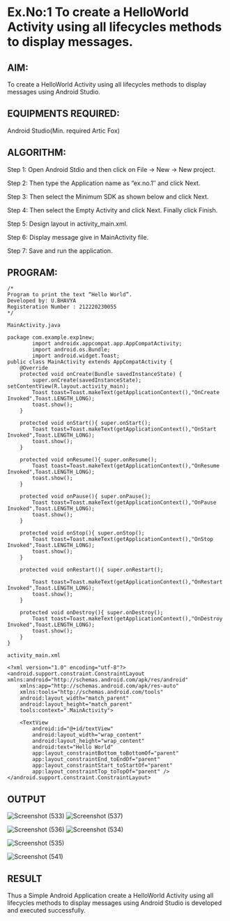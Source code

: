 # Ex.No:1 To create a HelloWorld Activity using all lifecycles methods to display messages.


## AIM:

To create a HelloWorld Activity using all lifecycles methods to display messages using Android Studio.

## EQUIPMENTS REQUIRED:

Android Studio(Min. required Artic Fox)

## ALGORITHM:

Step 1: Open Android Stdio and then click on File -> New -> New project.

Step 2: Then type the Application name as “ex.no.1″ and click Next. 

Step 3: Then select the Minimum SDK as shown below and click Next.

Step 4: Then select the Empty Activity and click Next. Finally click Finish.

Step 5: Design layout in activity_main.xml.

Step 6: Display message give in MainActivity file.

Step 7: Save and run the application.

## PROGRAM:
```
/*
Program to print the text “Hello World”.
Developed by: U.BHAVYA
Registeration Number : 212220230055
*/

MainActivity.java

package com.example.exp1new;
        import androidx.appcompat.app.AppCompatActivity;
        import android.os.Bundle;
        import android.widget.Toast;
public class MainActivity extends AppCompatActivity {
    @Override
    protected void onCreate(Bundle savedInstanceState) {
        super.onCreate(savedInstanceState); setContentView(R.layout.activity_main);
        Toast toast=Toast.makeText(getApplicationContext(),"OnCreate Invoked",Toast.LENGTH_LONG);
        toast.show();
    }

    protected void onStart(){ super.onStart();
        Toast toast=Toast.makeText(getApplicationContext(),"OnStart Invoked",Toast.LENGTH_LONG);
        toast.show();
    }

    protected void onResume(){ super.onResume();
        Toast toast=Toast.makeText(getApplicationContext(),"OnResume Invoked",Toast.LENGTH_LONG);
        toast.show();
    }

    protected void onPause(){ super.onPause();
        Toast toast=Toast.makeText(getApplicationContext(),"OnPause Invoked",Toast.LENGTH_LONG);
        toast.show();
    }

    protected void onStop(){ super.onStop();
        Toast toast=Toast.makeText(getApplicationContext(),"OnStop Invoked",Toast.LENGTH_LONG);
        toast.show();
    }

    protected void onRestart(){ super.onRestart();

        Toast toast=Toast.makeText(getApplicationContext(),"OnRestart Invoked",Toast.LENGTH_LONG);
        toast.show();
    }

    protected void onDestroy(){ super.onDestroy();
        Toast toast=Toast.makeText(getApplicationContext(),"OnDestroy Invoked",Toast.LENGTH_LONG);
        toast.show();
    }
}

activity_main.xml

<?xml version="1.0" encoding="utf-8"?>
<android.support.constraint.ConstraintLayout xmlns:android="http://schemas.android.com/apk/res/android"
    xmlns:app="http://schemas.android.com/apk/res-auto"
    xmlns:tools="http://schemas.android.com/tools"
    android:layout_width="match_parent"
    android:layout_height="match_parent"
    tools:context=".MainActivity">

    <TextView
        android:id="@+id/textView"
        android:layout_width="wrap_content"
        android:layout_height="wrap_content"
        android:text="Hello World"
        app:layout_constraintBottom_toBottomOf="parent"
        app:layout_constraintEnd_toEndOf="parent"
        app:layout_constraintStart_toStartOf="parent"
        app:layout_constraintTop_toTopOf="parent" />
</android.support.constraint.ConstraintLayout>
```



## OUTPUT
![Screenshot (533)](https://user-images.githubusercontent.com/75235813/162773867-41cdc271-534c-43a0-8ea3-b8bd48b48904.png)
![Screenshot (537)](https://user-images.githubusercontent.com/75235813/162775008-82f27bfe-f010-40ff-8bfd-2b0b3930bf28.png)

![Screenshot (536)](https://user-images.githubusercontent.com/75235813/162775133-4b038f24-d7ed-4396-ab9b-cec3be48b8e3.png)
![Screenshot (534)](https://user-images.githubusercontent.com/75235813/162775507-9446d453-9d59-42dc-bb2b-bfc1216faadd.png)

![Screenshot (535)](https://user-images.githubusercontent.com/75235813/162775649-2b954ea7-e493-4f94-ad6a-fa234bd087d7.png)

![Screenshot (541)](https://user-images.githubusercontent.com/75235813/162775813-bcba3992-dd19-47f6-94c8-62d18bac26f0.png)


## RESULT
Thus a Simple Android Application create a HelloWorld Activity using all lifecycles methods to display messages using Android Studio is developed and executed successfully.
